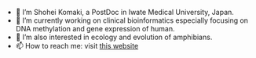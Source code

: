 - 👋 I’m Shohei Komaki, a PostDoc in Iwate Medical University, Japan.
- 👀 I’m currently working on clinical bioinformatics especially focusing on DNA methylation and gene expression of human.
- 🌱 I’m also interested in ecology and evolution of amphibians.
- 📫 How to reach me: visit [this website](https://sites.google.com/site/skomaki1987/home)
<!---
ShoheiKomaki/ShoheiKomaki is a ✨ special ✨ repository because its `README.md` (this file) appears on your GitHub profile.
You can click the Preview link to take a look at your changes.
--->
